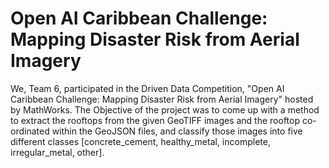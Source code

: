 # Open AI Caribbean Challenge: Mapping Disaster Risk from Aerial Imagery 

We, Team 6, participated in the Driven Data Competition, "Open AI Caribbean Challenge: Mapping Disaster Risk from Aerial Imagery" hosted by MathWorks. The Objective of the project was to come up with a method to extract the rooftops from the given GeoTIFF images and the rooftop co-ordinated within the GeoJSON files, and classify those images into five different classes [concrete_cement, healthy_metal, incomplete, irregular_metal, other].

